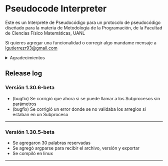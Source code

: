 # Pseudocode Interpreter

Este es un Interprete de Pseudocódigo para un protocolo de pseudocódigo diseñado para la materia de Metodología de la Programación, de la Facultad de Ciencias Físico Matemáticas, UANL


Si quieres agregar una funcionalidad o corregir algo mandame mensaje a lgutierrezr93@gmail.com

<details>
  <summary>Agradecimientos</summary>
Quiero agradecer a todas las personas que han probado, reportado errores y sugerido mejoras para este proyecto.

En especial a:

- [@arnoldae9](https://github.com/arnoldae9) por ayudar en la detección de bugs en la 1.30.5-beta.

¡Gracias por hacer este proyecto mejor!
</details>


## Release log 

### Versión 1.30.6-beta
- (bugfix) Se corrigió que ahora si se puede llamar a los Subprocesos sin parámetros
- (bugfix) Se corrigió un error donde se no validaba los arreglos si estaban en un Subproceso

***
### Versión 1.30.5-beta
- Se agregaron 30 palabras reservadas
- Se agregó argparse para recibir el archivo, versión y exportar
- Se compiló en linux
***
